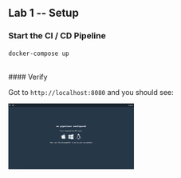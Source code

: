 ## Lab 1 -- Setup

### Start the CI / CD Pipeline

```
docker-compose up
```

<br>
#### Verify

Got to `http://localhost:8080` and you should see:

<img src="resources/lab1-verification.png" width="50%"></img>